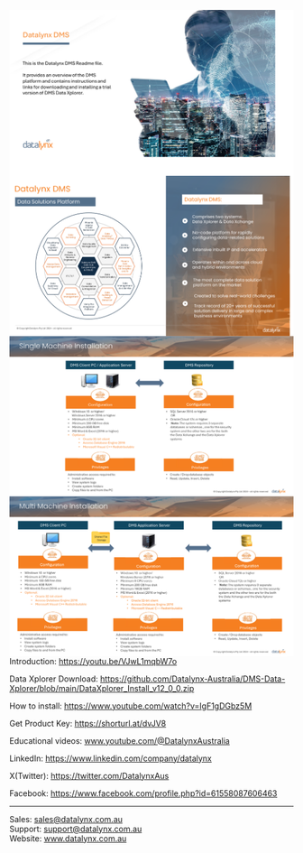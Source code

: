 <img src="https://github.com/Datalynx-Australia/DMS-Data-Xplorer/blob/main/IntroPg1.png"
     alt="Datalynx PG1"
     style="float: left; margin-right: 10px;" />

________________________________________     


<img src="https://github.com/Datalynx-Australia/DMS-Data-Xplorer/blob/main/IntroPg2.png"
     alt="Datalynx PG2"
     style="float: left; margin-right: 10px;" />

________________________________________     


<img src="https://github.com/Datalynx-Australia/DMS-Data-Xplorer/blob/main/IntroPg3.png"
     alt="Datalynx PG3"
     style="float: left; margin-right: 10px;" />

________________________________________     


<img src="https://github.com/Datalynx-Australia/DMS-Data-Xplorer/blob/main/IntroPg4.png"
     alt="Datalynx PG4"
     style="float: left; margin-right: 10px;" />

________________________________________

Introduction: https://youtu.be/VJwL1mqbW7o

Data Xplorer Download: https://github.com/Datalynx-Australia/DMS-Data-Xplorer/blob/main/DataXplorer_Install_v12_0_0.zip

How to install: https://www.youtube.com/watch?v=IgF1gDGbz5M

Get Product Key: https://shorturl.at/dvJV8

Educational videos: www.youtube.com/@DatalynxAustralia

LinkedIn: https://www.linkedin.com/company/datalynx  

X(Twitter): https://twitter.com/DatalynxAus

Facebook: https://www.facebook.com/profile.php?id=61558087606463
________________________________________

Sales:   sales@datalynx.com.au     
Support: support@datalynx.com.au     
Website: www.datalynx.com.au
